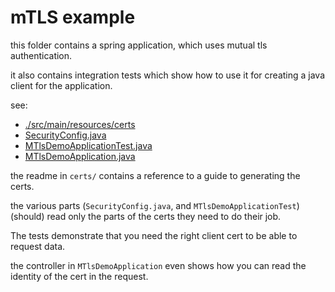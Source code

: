 # mTLS example

this folder contains a spring application, which uses mutual tls authentication.

it also contains integration tests which show how to use it for creating a java client for the application.

see:

* [./src/main/resources/certs](./src/main/resources/certs)
* [SecurityConfig.java](./src/main/java/info/ankin/how/spring/mtls/SecurityConfig.java)
* [MTlsDemoApplicationTest.java](./src/test/java/info/ankin/how/spring/mtls/MTlsDemoApplicationTest.java)
* [MTlsDemoApplication.java](./src/main/java/info/ankin/how/spring/mtls/MTlsDemoApplication.java)

the readme in `certs/` contains a reference to a guide to generating the certs.

the various parts (`SecurityConfig.java`, and `MTlsDemoApplicationTest`) (should) read only the parts of the certs they need to do their job.

The tests demonstrate that you need the right client cert to be able to request data.

the controller in `MTlsDemoApplication` even shows how you can read the identity of the cert in the request.
